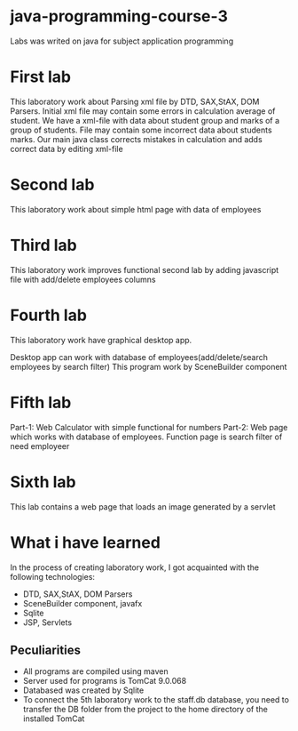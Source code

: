 # java-programming-course-3
Labs was writed on java for subject application programming

# First lab
This laboratory work about Parsing xml file by DTD, SAX,StAX, DOM Parsers. Initial xml file may contain some errors in сalculation average of student.
We have a xml-file with data about student group and marks of a group of students. File may contain some incorrect data about students marks. Our main java class corrects
mistakes in calculation and adds correct data by editing xml-file

# Second lab
This laboratory work about simple html page with data of employees

# Third lab
This laboratory work improves functional second lab by adding javascript file with add/delete employees columns

# Fourth lab
This laboratory work have graphical desktop app.

Desktop app can work with database of employees(add/delete/search employees by search filter)
This program work by SceneBuilder component

# Fifth lab
Part-1: Web Calculator with simple functional for numbers
Part-2: Web page which works with database of employees. Function page is search filter of need employeer

# Sixth lab
This lab contains a web page that loads an image generated by a servlet

<h1>What i have learned</h1>
<p>In the process of creating laboratory work, I got acquainted with the following technologies:
<ul>
<li>DTD, SAX,StAX, DOM Parsers</li>
<li>SceneBuilder component, javafx</li>
<li>Sqlite</li>
<li>JSP, Servlets</li>
</ul>
</p>

<h2>Peculiarities</h2>
<p>
<ul>
<li>All programs are compiled using maven</li>
<li>Server used for programs is TomCat 9.0.068</li>
<li>Databased was created by Sqlite</li>
<li>To connect the 5th laboratory work to the staff.db database, you need to transfer the DB folder from the project to the home directory of the installed TomCat</li>
</ul>
</p>
